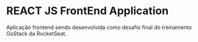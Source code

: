 # REACT JS FrontEnd Application

Aplicação frontend sendo desenvolvida como desafio final do treinamento GoStack da RocketSeat.
